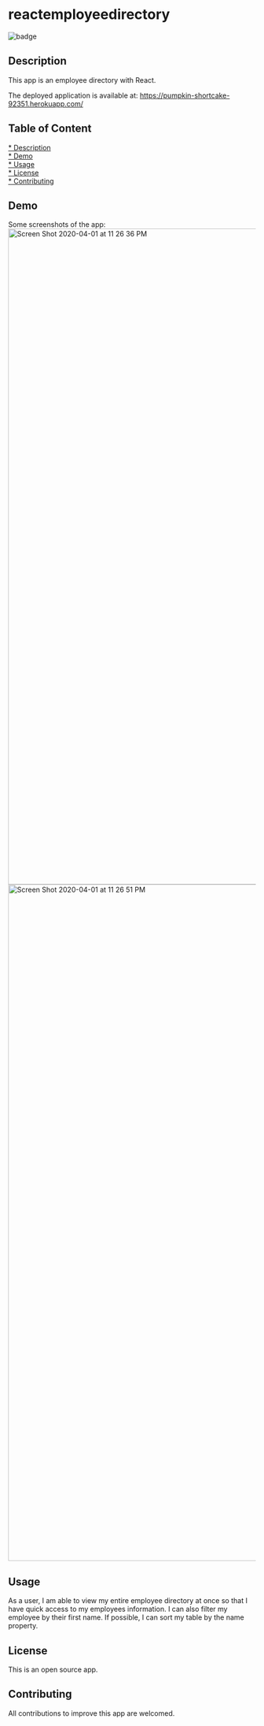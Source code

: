 # reactemployeedirectory

![badge](https://img.shields.io/badge/license-MIT-blue)

## Description

This app is an employee directory with React. 

The deployed application is available at: https://pumpkin-shortcake-92351.herokuapp.com/


## Table of Content

[* Description](#Description) \
[* Demo](#Demo) \
[* Usage](#Usage) \
[* License](#License) \
[* Contributing](#Contributing) 


## Demo

Some screenshots of the app:\
<img width="1332" alt="Screen Shot 2020-04-01 at 11 26 36 PM" src="https://user-images.githubusercontent.com/58992132/78207709-72d5e100-7470-11ea-8e62-486465046305.png">
<img width="1374" alt="Screen Shot 2020-04-01 at 11 26 51 PM" src="https://user-images.githubusercontent.com/58992132/78207707-71a4b400-7470-11ea-8ce3-dfffb6ba9123.png">

## Usage


 
As a user, I am able to view my entire employee directory at once so that I have quick access to my employees information.
I can also filter my employee by their first name. If possible, I can sort my table by the name property.

## License

This is an open source app.

## Contributing

All contributions to improve this app are welcomed.
